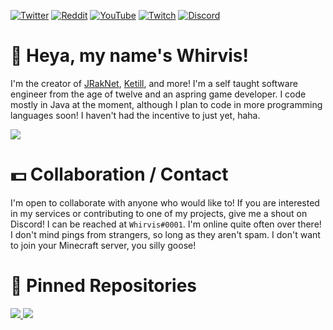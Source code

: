 <p>
  <a href="https://twitter.com/whirvis/"><img src="https://img.shields.io/twitter/follow/whirvis?style=flat&logo=twitter&color=%2300acee&label=%40whirvis" alt="Twitter"></a>
  <a href="https://reddit.com/u/whirvis/"><img src="https://img.shields.io/reddit/user-karma/combined/whirvis?style=flat&logo=reddit&color=%23FF5700&label=u%2Fwhirvis" alt="Reddit"></a>
  <a href="https://youtube.com/c/whirvis/"><img src="https://img.shields.io/youtube/channel/subscribers/UC9wxFSON2eQRSxE2OUznP8w?style=flat&logo=youtube&logoColor=red&label=Whirvis" alt="YouTube"></a>
  <a href="https://www.twitch.tv/whirvis/"><img src="https://img.shields.io/twitch/status/whirvis?style=flat&logo=twitch&color=%23815fc0&label=Whirvis" alt="Twitch"></a>
  <a href="https://discord.gg/ShVPZBY6kY"><img src="https://img.shields.io/discord/681551864902320156?logo=Discord&color=%235865F2&label=Whirvex Software" alt="Discord"></a>
</p>

# 📣 Heya, my name's Whirvis!

I'm the creator of [JRakNet](https://github.com/whirvis/jraknet), [Ketill](https://github.com/whirvis/ketill), and more!
I'm a self taught software engineer from the age of twelve and an aspring game developer. I code mostly in Java at the
moment, although I plan to code in more programming languages soon! I haven't had the incentive to just yet, haha.

<a href="https://github.com/whirvis">
  <img src="https://github-readme-stats.vercel.app/api/?username=whirvis&theme=github_dark&show_icons=true" />
</a>

# 💵 Collaboration / Contact

I'm open to collaborate with anyone who would like to! If you are interested in my services or contributing to one of my projects,
give me a shout on Discord! I can be reached at `Whirvis#0001`. I'm online quite often over there! I don't mind pings from strangers,
so long as they aren't spam. I don't want to join your Minecraft server, you silly goose!

# 📌 Pinned Repositories

<a href="https://github.com/whirvis/jraknet">
  <img src="https://github-readme-stats.vercel.app/api/pin/?username=whirvis&repo=jraknet&theme=github_dark&show_icons=true" />
</a>
<a href="https://github.com/whirvis/ketill">
  <img src="https://github-readme-stats.vercel.app/api/pin/?username=whirvis&repo=ketill&theme=github_dark&show_icons=true" />
</a>
